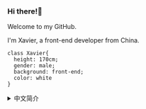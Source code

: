 ### Hi there!👋
Welcome to my GitHub.

I'm Xavier, a front-end developer from China.
```
class Xavier{
  height: 170cm; 
  gender: male; 
  background: front-end; 
  color: white 
}
```
<details>
<summary>中文简介</summary>

欢迎来到我的 GitHub 主页😄
</details>


<!--
**codennnnn/codennnnn** is a ✨ _special_ ✨ repository because its `README.md` (this file) appears on your GitHub profile.

Here are some ideas to get you started:

- 🔭 I’m currently working on ...
- 🌱 I’m currently learning ...
- 👯 I’m looking to collaborate on ...
- 🤔 I’m looking for help with ...
- 💬 Ask me about ...
- 📫 How to reach me: ...
- 😄 Pronouns: ...
- ⚡ Fun fact: ...
-->

